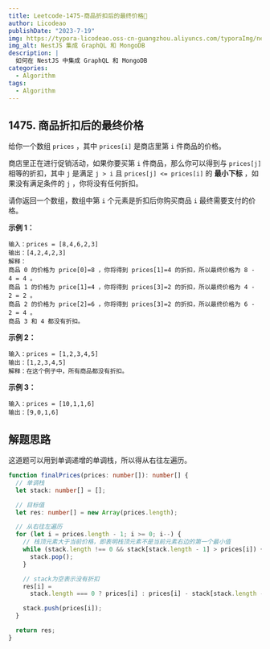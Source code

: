 ```yaml
---
title: Leetcode-1475-商品折扣后的最终价格📌
author: Licodeao
publishDate: "2023-7-19"
img: https://typora-licodeao.oss-cn-guangzhou.aliyuncs.com/typoraImg/nestjs-graphql-mongodb.webp
img_alt: NestJS 集成 GraphQL 和 MongoDB
description: |
  如何在 NestJS 中集成 GraphQL 和 MongoDB
categories:
  - Algorithm
tags:
  - Algorithm
---
```


## 1475. 商品折扣后的最终价格

给你一个数组 `prices` ，其中 `prices[i]` 是商店里第 `i` 件商品的价格。

商店里正在进行促销活动，如果你要买第 `i` 件商品，那么你可以得到与 `prices[j]` 相等的折扣，其中 `j` 是满足 `j > i` 且 `prices[j] <= prices[i]` 的 **最小下标** ，如果没有满足条件的 `j` ，你将没有任何折扣。

请你返回一个数组，数组中第 `i` 个元素是折扣后你购买商品 `i` 最终需要支付的价格。

**示例 1：**

```
输入：prices = [8,4,6,2,3]
输出：[4,2,4,2,3]
解释：
商品 0 的价格为 price[0]=8 ，你将得到 prices[1]=4 的折扣，所以最终价格为 8 - 4 = 4 。
商品 1 的价格为 price[1]=4 ，你将得到 prices[3]=2 的折扣，所以最终价格为 4 - 2 = 2 。
商品 2 的价格为 price[2]=6 ，你将得到 prices[3]=2 的折扣，所以最终价格为 6 - 2 = 4 。
商品 3 和 4 都没有折扣。
```

**示例 2：**

```
输入：prices = [1,2,3,4,5]
输出：[1,2,3,4,5]
解释：在这个例子中，所有商品都没有折扣。
```

**示例 3：**

```
输入：prices = [10,1,1,6]
输出：[9,0,1,6]
```

## 解题思路

这道题可以用到单调递增的单调栈，所以得从右往左遍历。

```typescript
function finalPrices(prices: number[]): number[] {
  // 单调栈
  let stack: number[] = [];

  // 目标值
  let res: number[] = new Array(prices.length);

  // 从右往左遍历
  for (let i = prices.length - 1; i >= 0; i--) {
    // 栈顶元素大于当前价格，即表明栈顶元素不是当前元素右边的第一个最小值
    while (stack.length !== 0 && stack[stack.length - 1] > prices[i]) {
      stack.pop();
    }

    // stack为空表示没有折扣
    res[i] =
      stack.length === 0 ? prices[i] : prices[i] - stack[stack.length - 1];

    stack.push(prices[i]);
  }

  return res;
}
```
